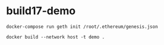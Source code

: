 # build17-demo

`docker-compose run geth init /root/.ethereum/genesis.json`

`docker build --network host -t demo .`